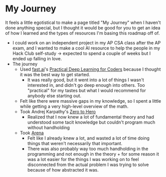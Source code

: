 # My Journey

It feels a little egotistical to make a page titled "My Journey" when I haven't done anything special, but I thought it would be good for you to get an idea of how I learned and the types of resources I'm basing this roadmap off of.&#x20;

* I could work on an independent project in my AP CSA class after the AP exam, and I wanted to make a cool AI resource to help the people in my Hack Club self-study -> expected to spend a couple of weeks but I ended up falling in love.&#x20;
* The journey
  * Used [fast.ai](https://www.fast.ai/)'s [Practical Deep Learning for Coders](https://course.fast.ai/) because I thought it was the best way to get started.
    * It was really good, but it went into a lot of things I wasn't interested in, and didn't go deep enough into others. Too "practical" for my tastes but what I would recommend for anybody else starting out.&#x20;
  * Felt like there were massive gaps in my knowledge, so I spent a little while getting a very high-level overview of the math.
  * Took Andrej Karpathy's [Zero to Hero](https://karpathy.ai/zero-to-hero.html)&#x20;
    * Realized that I now knew a lot of fundamental theory and had understood some tacit knowledge but couldn't program much without handholding&#x20;
  * Took [Arena](https://www.arena.education/)
    * Felt like I already knew a lot, and wasted a lot of time doing things that weren't necessarily that important.&#x20;
    * There was also probably way too much handholding in the programming and not enough in the theory + for some reason it was a lot easier for the things I was working on to feel disconnected from the actual problem I was trying to solve because of how abstracted it was.  &#x20;
